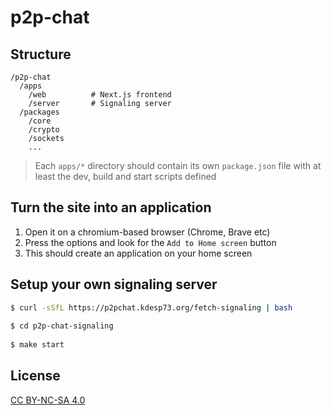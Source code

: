 # p2p-chat

## Structure

```
/p2p-chat
  /apps
    /web          # Next.js frontend
    /server       # Signaling server
  /packages
    /core
    /crypto
    /sockets
    ...
```

> Each `apps/*` directory should contain its own `package.json` file with at least the dev, build and start scripts defined

## Turn the site into an application

1. Open it on a chromium-based browser (Chrome, Brave etc)
2. Press the options and look for the `Add to Home screen` button
3. This should create an application on your home screen

## Setup your own signaling server

```bash
$ curl -sSfL https://p2pchat.kdesp73.org/fetch-signaling | bash
 
$ cd p2p-chat-signaling
 
$ make start
```

## License

[CC BY-NC-SA 4.0](./LICENSE)
